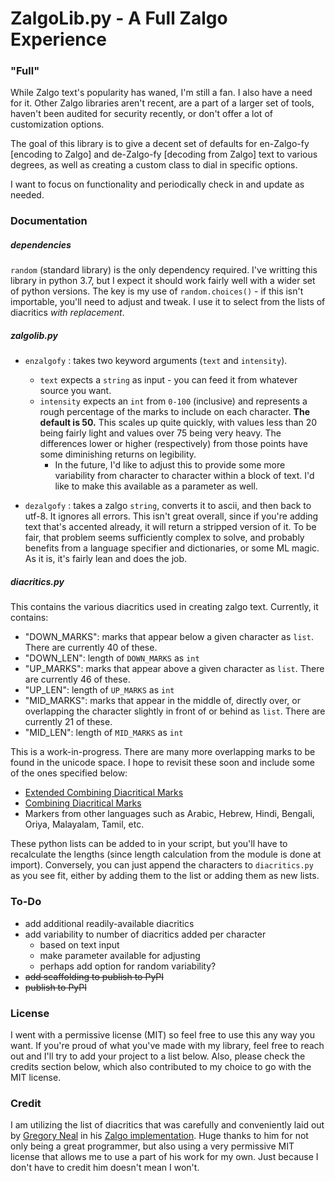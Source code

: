 # ZalgoLib.py - A Full Zalgo Experience

### "Full"

While Zalgo text's popularity has waned, I'm still a fan. I also have a need for it. Other Zalgo libraries aren't recent, are a part of a larger set of tools, haven't been audited for security recently, or don't offer a lot of customization options.

The goal of this library is to give a decent set of defaults for en-Zalgo-fy [encoding to Zalgo] and de-Zalgo-fy [decoding from Zalgo] text to various degrees, as well as creating a custom class to dial in specific options.

I want to focus on functionality and periodically check in and update as needed. 

### Documentation

##### dependencies

`random` (standard library) is the only dependency required. I've writting this library in python 3.7, but I expect it should work fairly well with a wider set of python versions. The key is my use of `random.choices()` - if this isn't importable, you'll need to adjust and tweak. I use it to select from the lists of diacritics _with replacement_. 

##### zalgolib.py

* `enzalgofy` : takes two keyword arguments (`text` and `intensity`).
  * `text` expects a `string` as input - you can feed it from whatever source you want.
  * `intensity` expects an `int` from `0-100` (inclusive) and represents a rough percentage of the marks to include on each character. **The default is 50.** This scales up quite quickly, with values less than 20 being fairly light and values over 75 being very heavy. The differences lower or higher (respectively) from those points have some diminishing returns on legibility.
    * In the future, I'd like to adjust this to provide some more variability from character to character within a block of text. I'd like to make this available as a parameter as well.

* `dezalgofy` : takes a zalgo `string`, converts it to ascii, and then back to utf-8. It ignores all errors. This isn't great overall, since if you're adding text that's accented already, it will return a stripped version of it. To be fair, that problem seems sufficiently complex to solve, and probably benefits from a language specifier and dictionaries, or some ML magic. As it is, it's fairly lean and does the job.

##### diacritics.py

This contains the various diacritics used in creating zalgo text. Currently, it contains:

* "DOWN_MARKS": marks that appear below a given character as `list`. There are currently 40 of these.
* "DOWN_LEN": length of `DOWN_MARKS` as `int`
* "UP_MARKS": marks that appear above a given character as `list`. There are currently 46 of these.
* "UP_LEN": length of `UP_MARKS` as `int`
* "MID_MARKS": marks that appear in the middle of, directly over, or overlapping the character slightly in front of or behind as `list`. There are currently 21 of these.
* "MID_LEN": length of `MID_MARKS` as `int`

This is a work-in-progress. There are many more overlapping marks to be found in the unicode space. I hope to revisit these soon and include some of the ones specified below:

* [Extended Combining Diacritical Marks](https://unicode-table.com/en/blocks/combining-diacritical-marks-extended/)
* [Combining Diacritical Marks](https://en.wikipedia.org/wiki/Combining_Diacritical_Marks)
* Markers from other languages such as Arabic, Hebrew, Hindi, Bengali, Oriya, Malayalam, Tamil, etc.

These python lists can be added to in your script, but you'll have to recalculate the lengths (since length calculation from the module is done at import). Conversely, you can just append the characters to `diacritics.py` as you see fit, either by adding them to the list or adding them as new lists.

### To-Do

* add additional readily-available diacritics
* add variability to number of diacritics added per character
  * based on text input
  * make parameter available for adjusting
  * perhaps add option for random variability?
* ~~add scaffolding to publish to PyPI~~
* ~~publish to PyPI~~

### License

I went with a permissive license (MIT) so feel free to use this any way you want. If you're proud of what you've made with my library, feel free to reach out and I'll try to add your project to a list below. Also, please check the credits section below, which also contributed to my choice to go with the MIT license.

### Credit

I am utilizing the list of diacritics that was carefully and conveniently laid out by [Gregory Neal](https://github.com/gregoryneal/) in his [Zalgo implementation](https://github.com/gregoryneal/zalgo/blob/master/code/zalgo_text/zalgo.py). Huge thanks to him for not only being a great programmer, but also using a very permissive MIT license that allows me to use a part of his work for my own. Just because I don't have to credit him doesn't mean I won't.